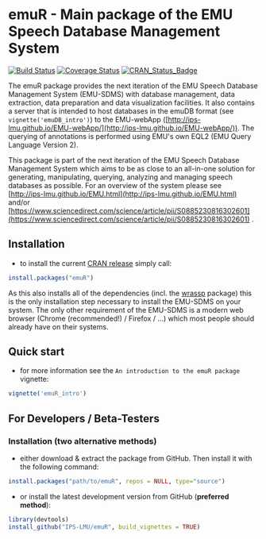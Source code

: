 # emuR - Main package of the EMU Speech Database Management System

[![Build Status](https://travis-ci.org/IPS-LMU/emuR.png)](https://travis-ci.org/IPS-LMU/emuR)
[![Coverage Status](https://coveralls.io/repos/IPS-LMU/emuR/badge.svg)](https://coveralls.io/r/IPS-LMU/emuR)
[![CRAN_Status_Badge](http://www.r-pkg.org/badges/version/emuR)](https://cran.r-project.org/package=emuR)

The emuR package provides the next iteration of the EMU Speech 
Database Management System (EMU-SDMS) with database management, data 
extraction, data preparation and data visualization facilities. 
It also contains a server that 
is intended to host databases in the emuDB format 
(see `vignette('emuDB_intro')`) to the EMU-webApp 
([http://ips-lmu.github.io/EMU-webApp/](http://ips-lmu.github.io/EMU-webApp/)). The querying of annotations is 
performed using EMU's own EQL2 (EMU Query Language Version 2).

This package is part of the next iteration of the EMU Speech Database Management System 
which aims to be as close to an all-in-one solution for generating, manipulating, querying, 
analyzing and managing speech databases as possible. 
For an overview of the system please see [http://ips-lmu.github.io/EMU.html](http://ips-lmu.github.io/EMU.html) and/or [https://www.sciencedirect.com/science/article/pii/S0885230816302601](https://www.sciencedirect.com/science/article/pii/S0885230816302601)
 .



## Installation

* to install the current [CRAN release](https://cran.r-project.org/package=emuR) simply call:
```r
install.packages("emuR")
```

As this also installs all of the dependencies (incl. 
the [wrassp](https://cran.r-project.org/package=wrassp) package) this is 
the only installation step necessary to install the EMU-SDMS on your system.
The only other requirement of the EMU-SDMS is a modern web browser (Chrome (recommended!) / Firefox / ...) which
most people should already have on their systems.


## Quick start

* for more information see the `An introduction to the emuR package` vignette:
```r
vignette('emuR_intro')
```

## For Developers / Beta-Testers

### Installation (two alternative methods)

* either download & extract the package from GitHub. Then install it with the following command: 
```r
install.packages("path/to/emuR", repos = NULL, type="source")
```

* or install the latest development version from GitHub (**preferred method**):
```r
library(devtools)
install_github("IPS-LMU/emuR", build_vignettes = TRUE)
```

